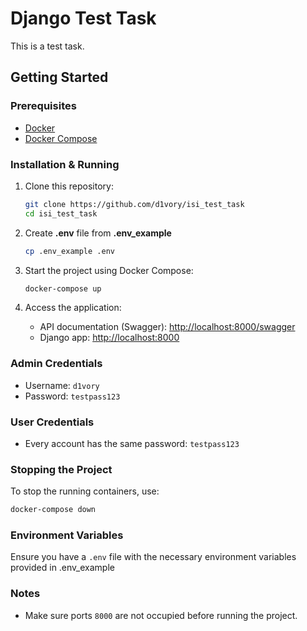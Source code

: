 # Django Test Task

This is a test task.

## Getting Started

### Prerequisites

- [Docker](https://www.docker.com/get-started)
- [Docker Compose](https://docs.docker.com/compose/install/)

### Installation & Running

1. Clone this repository:

   ```sh
   git clone https://github.com/d1vory/isi_test_task
   cd isi_test_task
   ```
2. Create **.env** file from **.env_example**

    ```sh
   cp .env_example .env
   ```

3. Start the project using Docker Compose:

   ```sh
   docker-compose up
   ```

4. Access the application:

   - API documentation (Swagger): [http://localhost:8000/swagger](http://localhost:8000/swagger)
   - Django app: [http://localhost:8000](http://localhost:8000)


### Admin Credentials

- Username: `d1vory`
- Password: `testpass123`

### User Credentials

- Every account has the same password: `testpass123`


### Stopping the Project

To stop the running containers, use:

```sh
docker-compose down
```

### Environment Variables

Ensure you have a `.env` file with the necessary environment variables provided in .env_example

### Notes

- Make sure ports `8000` are not occupied before running the project.
